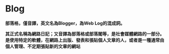 # Blog

**部落格，僅音譯，英文名為Blogger，為Web Log的混成詞。**  

**其正式名稱為網路日記；又音譯為部落格或部落閣等，是社會媒體網路的一部分。是使用特定的軟體，在網路上出版、發表和張貼個人文章的人，或者是一種通常由個人管理、不定期張貼新的文章的網站**